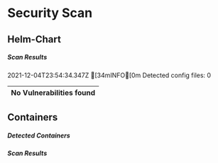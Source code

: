 # Security Scan

## Helm-Chart

##### Scan Results

2021-12-04T23:54:34.347Z	[34mINFO[0m	Detected config files: 0

| No Vulnerabilities found         |
|:---------------------------------|

## Containers

##### Detected Containers


##### Scan Results

